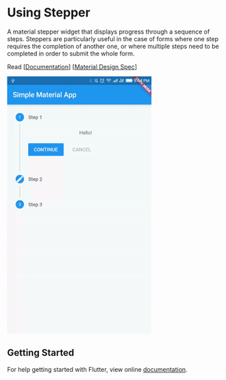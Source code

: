 # Using Stepper

A material stepper widget that displays progress through a sequence of steps. Steppers are particularly useful in the case of forms where one step requires the completion of another one, or where multiple steps need to be completed in order to submit the whole form.

Read [[Documentation](https://docs.flutter.io/flutter/material/Stepper-class.html)] [[Material Design Spec](https://material.io/guidelines/components/steppers.html)]

<img src="demo_img.gif" height="600em" />

## Getting Started

For help getting started with Flutter, view online [documentation](http://flutter.io/).
